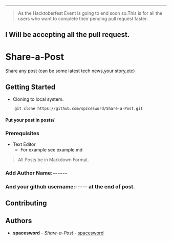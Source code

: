 
----
> As the Hacktoberfest Event is going to end soon so.This is for all the users who want to complete their pending pull request faster.
## I Will be accepting all the pull request.

# Share-a-Post

Share any post (can be some latest tech news,your story,etc)

## Getting Started

- Cloning to local system.
```
	git clone https://github.com/spzcesword/Share-a-Post.git
```

#### Put your post in posts/

### Prerequisites

- Text Editor
	- For example see example.md
> All Posts be in Markdown Format.
### Add Author Name:------
### And your github username:----- at the end of post.
## Contributing

## Authors

* **spacesword** - *Share-a-Post* - [spacesword](https://github.com/spacesword)
